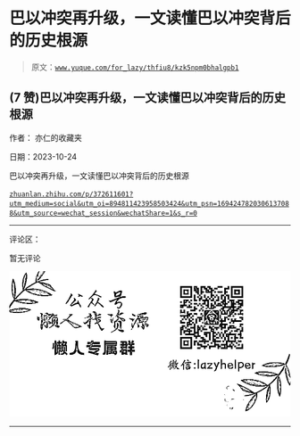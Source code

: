 # 巴以冲突再升级，一文读懂巴以冲突背后的历史根源

> 原文：[`www.yuque.com/for_lazy/thfiu8/kzk5npm0bhalgpb1`](https://www.yuque.com/for_lazy/thfiu8/kzk5npm0bhalgpb1)

## (7 赞)巴以冲突再升级，一文读懂巴以冲突背后的历史根源

作者： 亦仁的收藏夹

日期：2023-10-24

巴以冲突再升级，一文读懂巴以冲突背后的历史根源

[`zhuanlan.zhihu.com/p/372611601?utm_medium=social&utm_oi=894811423958503424&utm_psn=1694247820306137088&utm_source=wechat_session&wechatShare=1&s_r=0`](https://zhuanlan.zhihu.com/p/372611601?utm_medium=social&utm_oi=894811423958503424&utm_psn=1694247820306137088&utm_source=wechat_session&wechatShare=1&s_r=0)

* * *

评论区：

暂无评论

![](img/1c37d505930596d12a88ab23e11aa07a.png)

* * *